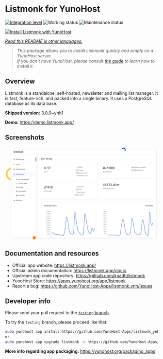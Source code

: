 <!--
N.B.: This README was automatically generated by <https://github.com/YunoHost/apps/tree/master/tools/readme_generator>
It shall NOT be edited by hand.
-->

# Listmonk for YunoHost

[![Integration level](https://dash.yunohost.org/integration/listmonk.svg)](https://dash.yunohost.org/appci/app/listmonk) ![Working status](https://ci-apps.yunohost.org/ci/badges/listmonk.status.svg) ![Maintenance status](https://ci-apps.yunohost.org/ci/badges/listmonk.maintain.svg)

[![Install Listmonk with YunoHost](https://install-app.yunohost.org/install-with-yunohost.svg)](https://install-app.yunohost.org/?app=listmonk)

*[Read this README is other languages.](./ALL_README.md)*

> *This package allows you to install Listmonk quickly and simply on a YunoHost server.*  
> *If you don't have YunoHost, please consult [the guide](https://yunohost.org/install) to learn how to install it.*

## Overview

Listmonk is a standalone, self-hosted, newsletter and mailing list manager. It is fast, feature-rich, and packed into a single binary. It uses a PostgreSQL database as its data base.


**Shipped version:** 3.0.0~ynh1

**Demo:** <https://demo.listmonk.app/>

## Screenshots

![Screenshot of Listmonk](./doc/screenshots/screenshot.png)

## Documentation and resources

- Official app website: <https://listmonk.app/>
- Official admin documentation: <https://listmonk.app/docs/>
- Upstream app code repository: <https://github.com/knadh/listmonk>
- YunoHost Store: <https://apps.yunohost.org/app/listmonk>
- Report a bug: <https://github.com/YunoHost-Apps/listmonk_ynh/issues>

## Developer info

Please send your pull request to the [`testing` branch](https://github.com/YunoHost-Apps/listmonk_ynh/tree/testing).

To try the `testing` branch, please proceed like that:

```bash
sudo yunohost app install https://github.com/YunoHost-Apps/listmonk_ynh/tree/testing --debug
or
sudo yunohost app upgrade listmonk -u https://github.com/YunoHost-Apps/listmonk_ynh/tree/testing --debug
```

**More info regarding app packaging:** <https://yunohost.org/packaging_apps>
